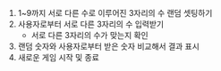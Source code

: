 1. 1~9까지 서로 다른 수로 이루어진 3자리의 수 랜덤 셋팅하기
2. 사용자로부터 서로 다른 3자리의 수 입력받기
    - 서로 다른 3자리의 수가 맞는지 확인
3. 랜덤 숫자와 사용자로부터 받은 숫자 비교해서 결과 표시
4. 새로운 게임 시작 및 종료